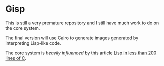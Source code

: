 # Gisp

This is still a very premature repository and I still have much work to do on the core system.

The final version will use Cairo to generate images generated by interpreting Lisp-like code.

The core system is *heavily influenced* by this article [Lisp in less than 200 lines of C](https://carld.github.io/2017/06/20/lisp-in-less-than-200-lines-of-c.html).
